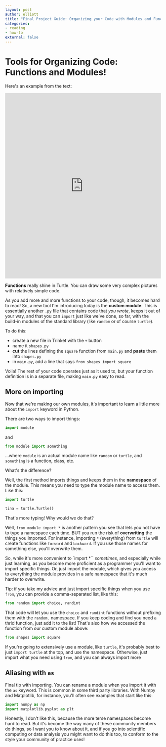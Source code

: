 ```yaml
---
layout: post
author: elliott
title: "Final Project Guide: Organizing your Code with Modules and Functions"
categories:
- reading
- how-to
external: false
---
```


# Tools for Organizing Code: Functions and Modules!

Here's an example from the text:

<iframe src="https://trinket.io/embed/python/1d8c3e5e1c" width="100%" height="600" frameborder="0" marginwidth="0" marginheight="0" allowfullscreen></iframe>

**Functions** really shine in Turtle. You can draw some very complex pictures with relatively simple code.

As you add more and more functions to your code, though, it becomes hard to read! So, a new tool I'm introducing today is the **custom module**. This is essentially another `.py` file that contains code that _you wrote_, keeps it out of your way, and that you can `import` just like we've done, so far, with the build-in modules of the standard library (like `random` or of course `turtle`).

To do this:

* create a new file in Trinket with the `+` button
* name it `shapes.py`
* **cut** the lines defining the `square` function from `main.py` and **paste** them into `shapes.py`
* in `main.py`, add a line that says `from shapes import square`

Voila! The rest of your code operates just as it used to, but your function definition is in a separate file, making `main.py` easy to read.

## More on importing

Now that we're making our own modules, it's important to learn a little more about the `import` keyword in Python.

There are two ways to import things:

```python
import module
```

and

```python
from module import something
```
...where `module` is an actual module name like `random` or `turtle`, and `something` is a function, class, etc.

What's the difference?

Well, the first method imports things and keeps them in the **namespace** of the module. This means you need to type the module name to access them. Like this:

```python
import turtle

tina = turtle.Turtle()
```

That's more typing! Why would we do that?

Well, `from module import *` is another pattern you see that lets you not have to type a namespace each time. BUT you run the risk of **overwriting** the things you imported. For instance, importing `*` (everything) from `turtle` will create functions like `forward` and `backward`. If you use those names for something else, you'll overwrite them.

So, while it's more convenient to `import *`` _sometimes_, and especially while just learning, as you become more proficient as a programmer you'll want to import specific things. Or, just import the module, which gives you access to everything the module provides in a safe namespace that it's much harder to overwrite.

Tip: if you take my advice and just import specific things when you use `from`, you can provide a comma-separated list, like this:

```python
from random import choice, randint
```
That code will let you use the `choice` and `randint` functions without prefixing them with the `random.` namespace. If you keep coding and find you need a thrid function, just add it to the list! That's also how we accessed the function from our custom module above:

```python
from shapes import square
```

If you're going to extensively use a module, like `turtle`, it's probably best to just `import turtle` at the top, and use the namespace. Otherwise, just import what you need using `from`, and you can always import more

## Aliasing with `as`

Final tip with importing. You can rename a module when you import it with the `as` keyword. This is common in some third party libraries. With Numpy and Matplotlib, for instance, you'll often see examples that start like this:

```python
import numpy as np
import matplotlib.pyplot as plt
```

Honestly, I don't like this, because the more terse namespaces become hard to read. But it's become the way many of these community members do things, so I want you to know about it, and if you go into scientific computing or data analysis you might want to do this too, to conform to the style your community of practice uses!
